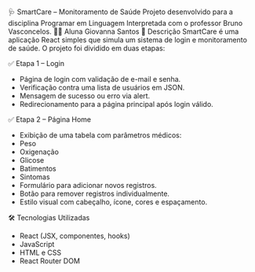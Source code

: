 🩺 SmartCare – Monitoramento de Saúde
Projeto desenvolvido para a disciplina Programar em Linguagem Interpretada com o professor Bruno Vasconcelos.
👩‍💻 Aluna
Giovanna Santos
📌 Descrição
SmartCare é uma aplicação React simples que simula um sistema de login e monitoramento de saúde. O projeto foi dividido em duas etapas:

✅ Etapa 1 – Login
- Página de login com validação de e-mail e senha.
- Verificação contra uma lista de usuários em JSON.
- Mensagem de sucesso ou erro via alert.
- Redirecionamento para a página principal após login válido.

✅ Etapa 2 – Página Home
- Exibição de uma tabela com parâmetros médicos:
- Peso
- Oxigenação
- Glicose
- Batimentos
- Sintomas
- Formulário para adicionar novos registros.
- Botão para remover registros individualmente.
- Estilo visual com cabeçalho, ícone, cores e espaçamento.

🛠 Tecnologias Utilizadas
- React (JSX, componentes, hooks)
- JavaScript
- HTML e CSS
- React Router DOM

